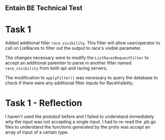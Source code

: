 ## Entain BE Technical Test

# Task 1
Added additional filter `race_visibility`. This filter will allow user/operator to call on ListRaces to filter out the output to race's visible parameter.

The changes necessary were to modify the `ListRacesRequestFilter` to accept an additional paremter to parse in another filter named `race_visibility` from both api and racing servers.

The modification to `applyFilter()` was necessary to query the database to check if there were any additional filter inputs for RaceVisibilty.

# Task 1 - Reflection
I haven't used the protobuf before and I failed to understand immediately why the input was not accepting a single input. I had to re-read the .pb.go files to understand the functions generated by the proto was accept an array of input of a certain type. 

